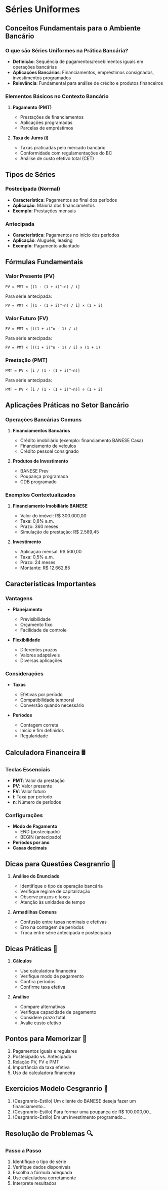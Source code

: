 # Séries Uniformes

## Conceitos Fundamentais para o Ambiente Bancário

### O que são Séries Uniformes na Prática Bancária?
- **Definição**: Sequência de pagamentos/recebimentos iguais em operações bancárias
- **Aplicações Bancárias**: Financiamentos, empréstimos consignados, investimentos programados
- **Relevância**: Fundamental para análise de crédito e produtos financeiros

### Elementos Básicos no Contexto Bancário
1. **Pagamento (PMT)**
   - Prestações de financiamentos
   - Aplicações programadas
   - Parcelas de empréstimos

2. **Taxa de Juros (i)**
   - Taxas praticadas pelo mercado bancário
   - Conformidade com regulamentações do BC
   - Análise de custo efetivo total (CET)

## Tipos de Séries

### Postecipada (Normal)
- **Característica**: Pagamentos ao final dos períodos
- **Aplicação**: Maioria dos financiamentos
- **Exemplo**: Prestações mensais

### Antecipada
- **Característica**: Pagamentos no início dos períodos
- **Aplicação**: Aluguéis, leasing
- **Exemplo**: Pagamento adiantado

## Fórmulas Fundamentais

### Valor Presente (PV)
```
PV = PMT × [(1 - (1 + i)^-n) / i]
```
Para série antecipada:
```
PV = PMT × [(1 - (1 + i)^-n) / i] × (1 + i)
```

### Valor Futuro (FV)
```
FV = PMT × [((1 + i)^n - 1) / i]
```
Para série antecipada:
```
FV = PMT × [((1 + i)^n - 1) / i] × (1 + i)
```

### Prestação (PMT)
```
PMT = PV × [i / (1 - (1 + i)^-n)]
```
Para série antecipada:
```
PMT = PV × [i / (1 - (1 + i)^-n)] ÷ (1 + i)
```

## Aplicações Práticas no Setor Bancário

### Operações Bancárias Comuns
1. **Financiamentos Bancários**
   - Crédito imobiliário (exemplo: financiamento BANESE Casa)
   - Financiamento de veículos
   - Crédito pessoal consignado

2. **Produtos de Investimento**
   - BANESE Prev
   - Poupança programada
   - CDB programado

### Exemplos Contextualizados
1. **Financiamento Imobiliário BANESE**
   - Valor do imóvel: R$ 300.000,00
   - Taxa: 0,8% a.m.
   - Prazo: 360 meses
   - Simulação de prestação: R$ 2.589,45

2. **Investimento**
   - Aplicação mensal: R$ 500,00
   - Taxa: 0,5% a.m.
   - Prazo: 24 meses
   - Montante: R$ 12.662,85

## Características Importantes

### Vantagens
- **Planejamento**
  - Previsibilidade
  - Orçamento fixo
  - Facilidade de controle

- **Flexibilidade**
  - Diferentes prazos
  - Valores adaptáveis
  - Diversas aplicações

### Considerações
- **Taxas**
  - Efetivas por período
  - Compatibilidade temporal
  - Conversão quando necessário

- **Períodos**
  - Contagem correta
  - Início e fim definidos
  - Regularidade

## Calculadora Financeira 🖩

### Teclas Essenciais
- **PMT**: Valor da prestação
- **PV**: Valor presente
- **FV**: Valor futuro
- **i**: Taxa por período
- **n**: Número de períodos

### Configurações
- **Modo de Pagamento**
  - END (postecipado)
  - BEGIN (antecipado)
- **Períodos por ano**
- **Casas decimais**

## Dicas para Questões Cesgranrio 🎯

1. **Análise do Enunciado**
   - Identifique o tipo de operação bancária
   - Verifique regime de capitalização
   - Observe prazos e taxas
   - Atenção às unidades de tempo

2. **Armadilhas Comuns**
   - Confusão entre taxas nominais e efetivas
   - Erro na contagem de períodos
   - Troca entre série antecipada e postecipada

## Dicas Práticas 🎯

1. **Cálculos**
   - Use calculadora financeira
   - Verifique modo de pagamento
   - Confira períodos
   - Confirme taxa efetiva

2. **Análise**
   - Compare alternativas
   - Verifique capacidade de pagamento
   - Considere prazo total
   - Avalie custo efetivo

## Pontos para Memorizar 📌

1. Pagamentos iguais e regulares
2. Postecipado vs. Antecipado
3. Relação PV, FV e PMT
4. Importância da taxa efetiva
5. Uso da calculadora financeira

## Exercícios Modelo Cesgranrio 📝

1. (Cesgranrio-Estilo) Um cliente do BANESE deseja fazer um financiamento...
2. (Cesgranrio-Estilo) Para formar uma poupança de R$ 100.000,00...
3. (Cesgranrio-Estilo) Em um investimento programado...

## Resolução de Problemas 🔍

### Passo a Passo
1. Identifique o tipo de série
2. Verifique dados disponíveis
3. Escolha a fórmula adequada
4. Use calculadora corretamente
5. Interprete resultados